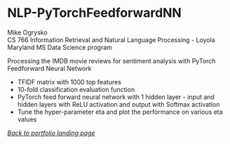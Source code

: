 # NLP-PyTorchFeedforwardNN

Mike Ogrysko<br>
CS 766 Information Retrieval and Natural Language Processing - Loyola Maryland MS Data Science program<br>

Processing the IMDB movie reviews for sentiment analysis with PyTorch Feedforward Neural Network
- TFIDF matrix with 1000 top features
- 10-fold classification evaluation function
- PyTorch feed forward neural network with 1 hidden layer - input and hidden layers with ReLU activation and output with Softmax activation
- Tune the hyper-parameter eta and plot the performance on various eta values

<i><a href="https://mcogrysko.github.io">Back to portfolio landing page</a></i>
